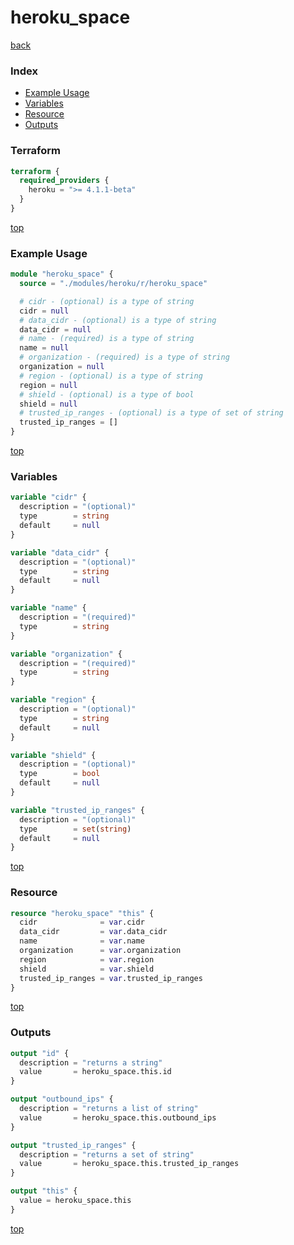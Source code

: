 # heroku_space

[back](../heroku.md)

### Index

- [Example Usage](#example-usage)
- [Variables](#variables)
- [Resource](#resource)
- [Outputs](#outputs)

### Terraform

```terraform
terraform {
  required_providers {
    heroku = ">= 4.1.1-beta"
  }
}
```

[top](#index)

### Example Usage

```terraform
module "heroku_space" {
  source = "./modules/heroku/r/heroku_space"

  # cidr - (optional) is a type of string
  cidr = null
  # data_cidr - (optional) is a type of string
  data_cidr = null
  # name - (required) is a type of string
  name = null
  # organization - (required) is a type of string
  organization = null
  # region - (optional) is a type of string
  region = null
  # shield - (optional) is a type of bool
  shield = null
  # trusted_ip_ranges - (optional) is a type of set of string
  trusted_ip_ranges = []
}
```

[top](#index)

### Variables

```terraform
variable "cidr" {
  description = "(optional)"
  type        = string
  default     = null
}

variable "data_cidr" {
  description = "(optional)"
  type        = string
  default     = null
}

variable "name" {
  description = "(required)"
  type        = string
}

variable "organization" {
  description = "(required)"
  type        = string
}

variable "region" {
  description = "(optional)"
  type        = string
  default     = null
}

variable "shield" {
  description = "(optional)"
  type        = bool
  default     = null
}

variable "trusted_ip_ranges" {
  description = "(optional)"
  type        = set(string)
  default     = null
}
```

[top](#index)

### Resource

```terraform
resource "heroku_space" "this" {
  cidr              = var.cidr
  data_cidr         = var.data_cidr
  name              = var.name
  organization      = var.organization
  region            = var.region
  shield            = var.shield
  trusted_ip_ranges = var.trusted_ip_ranges
}
```

[top](#index)

### Outputs

```terraform
output "id" {
  description = "returns a string"
  value       = heroku_space.this.id
}

output "outbound_ips" {
  description = "returns a list of string"
  value       = heroku_space.this.outbound_ips
}

output "trusted_ip_ranges" {
  description = "returns a set of string"
  value       = heroku_space.this.trusted_ip_ranges
}

output "this" {
  value = heroku_space.this
}
```

[top](#index)